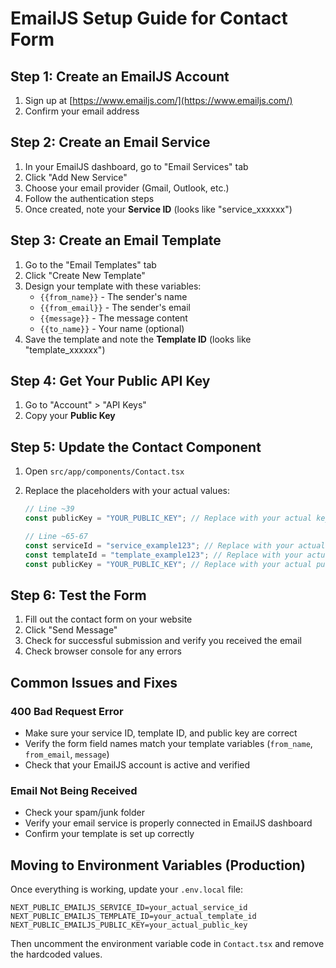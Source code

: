# EmailJS Setup Guide for Contact Form

## Step 1: Create an EmailJS Account

1. Sign up at [https://www.emailjs.com/](https://www.emailjs.com/)
2. Confirm your email address

## Step 2: Create an Email Service

1. In your EmailJS dashboard, go to "Email Services" tab
2. Click "Add New Service"
3. Choose your email provider (Gmail, Outlook, etc.)
4. Follow the authentication steps
5. Once created, note your **Service ID** (looks like "service_xxxxxx")

## Step 3: Create an Email Template

1. Go to the "Email Templates" tab
2. Click "Create New Template"
3. Design your template with these variables:
   - `{{from_name}}` - The sender's name
   - `{{from_email}}` - The sender's email
   - `{{message}}` - The message content
   - `{{to_name}}` - Your name (optional)
4. Save the template and note the **Template ID** (looks like "template_xxxxxx")

## Step 4: Get Your Public API Key

1. Go to "Account" > "API Keys"
2. Copy your **Public Key**

## Step 5: Update the Contact Component

1. Open `src/app/components/Contact.tsx`
2. Replace the placeholders with your actual values:

   ```javascript
   // Line ~39
   const publicKey = "YOUR_PUBLIC_KEY"; // Replace with your actual key

   // Line ~65-67
   const serviceId = "service_example123"; // Replace with your actual service ID
   const templateId = "template_example123"; // Replace with your actual template ID
   const publicKey = "YOUR_PUBLIC_KEY"; // Replace with your actual public key
   ```

## Step 6: Test the Form

1. Fill out the contact form on your website
2. Click "Send Message"
3. Check for successful submission and verify you received the email
4. Check browser console for any errors

## Common Issues and Fixes

### 400 Bad Request Error

- Make sure your service ID, template ID, and public key are correct
- Verify the form field names match your template variables (`from_name`, `from_email`, `message`)
- Check that your EmailJS account is active and verified

### Email Not Being Received

- Check your spam/junk folder
- Verify your email service is properly connected in EmailJS dashboard
- Confirm your template is set up correctly

## Moving to Environment Variables (Production)

Once everything is working, update your `.env.local` file:

```
NEXT_PUBLIC_EMAILJS_SERVICE_ID=your_actual_service_id
NEXT_PUBLIC_EMAILJS_TEMPLATE_ID=your_actual_template_id
NEXT_PUBLIC_EMAILJS_PUBLIC_KEY=your_actual_public_key
```

Then uncomment the environment variable code in `Contact.tsx` and remove the hardcoded values.
